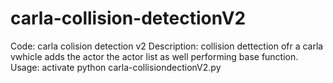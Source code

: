 # carla-collision-detectionV2
Code: carla colision detection v2 
Description: collision dettection ofr a carla vwhicle adds the actor the actor list as well performing base function.
Usage: 
activate <projectName> 
python carla-collisiondectionV2.py

